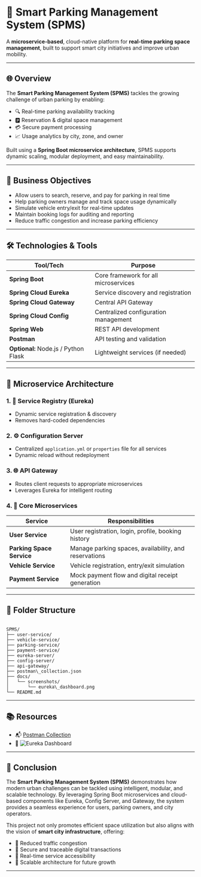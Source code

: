 # 🚗 Smart Parking Management System (SPMS)

A **microservice-based**, cloud-native platform for **real-time parking space management**, built to support smart city initiatives and improve urban mobility.

---

## 🌐 Overview

The **Smart Parking Management System (SPMS)** tackles the growing challenge of urban parking by enabling:

- 🔍 Real-time parking availability tracking
- 🅿️ Reservation & digital space management
- 💳 Secure payment processing
- 📈 Usage analytics by city, zone, and owner

Built using a **Spring Boot microservice architecture**, SPMS supports dynamic scaling, modular deployment, and easy maintainability.

---

## 🧠 Business Objectives

- Allow users to search, reserve, and pay for parking in real time  
- Help parking owners manage and track space usage dynamically  
- Simulate vehicle entry/exit for real-time updates  
- Maintain booking logs for auditing and reporting  
- Reduce traffic congestion and increase parking efficiency  

---

## 🛠️ Technologies & Tools

| Tool/Tech                | Purpose |
|--------------------------|---------|
| **Spring Boot**          | Core framework for all microservices |
| **Spring Cloud Eureka**  | Service discovery and registration |
| **Spring Cloud Gateway** | Central API Gateway |
| **Spring Cloud Config**  | Centralized configuration management |
| **Spring Web**           | REST API development |
| **Postman**              | API testing and validation |
| **Optional:** Node.js / Python Flask | Lightweight services (if needed) |

---

## 🧩 Microservice Architecture

### 1. 🚀 **Service Registry** (Eureka)
- Dynamic service registration & discovery  
- Removes hard-coded dependencies

### 2. ⚙️ **Configuration Server**
- Centralized `application.yml` or `properties` file for all services  
- Dynamic reload without redeployment

### 3. 🌐 **API Gateway**
- Routes client requests to appropriate microservices  
- Leverages Eureka for intelligent routing

### 4. 🧾 **Core Microservices**
| Service | Responsibilities |
|--------|------------------|
| **User Service** | User registration, login, profile, booking history |
| **Parking Space Service** | Manage parking spaces, availability, and reservations |
| **Vehicle Service** | Vehicle registration, entry/exit simulation |
| **Payment Service** | Mock payment flow and digital receipt generation |

---

## 📁 Folder Structure

```

SPMS/
├── user-service/
├── vehicle-service/
├── parking-service/
├── payment-service/
├── eureka-server/
├── config-server/
├── api-gateway/
├── postman\_collection.json
├── docs/
│   └── screenshots/
│       └── eureka\_dashboard.png
└── README.md

````

---

## 📚 Resources

- 📬 [Postman Collection](./Parking_Management_System.postman_collection.json)  
- 📸 ![Eureka Dashboard](./doc/screenshot/eureka_dashboard.png)

---
## 🏁 Conclusion

The **Smart Parking Management System (SPMS)** demonstrates how modern urban challenges can be tackled using intelligent, modular, and scalable technology. By leveraging Spring Boot microservices and cloud-based components like Eureka, Config Server, and Gateway, the system provides a seamless experience for users, parking owners, and city operators.

This project not only promotes efficient space utilization but also aligns with the vision of **smart city infrastructure**, offering:

- 🚦 Reduced traffic congestion
- 🔐 Secure and traceable digital transactions
- 📱 Real-time service accessibility
- 🔁 Scalable architecture for future growth

---
